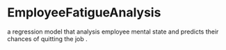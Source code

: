 # EmployeeFatigueAnalysis
a regression model that analysis employee mental state and predicts their chances of quitting the job .
